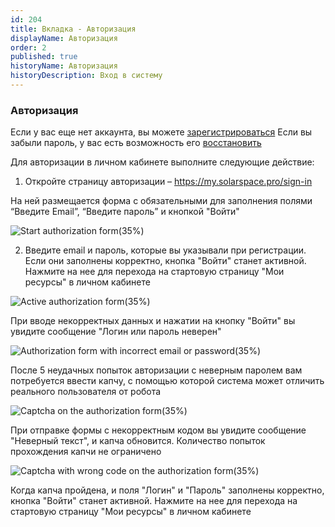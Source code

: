 ```yaml
---
id: 204
title: Вкладка - Авторизация
displayName: Авторизация
order: 2
published: true
historyName: Авторизация
historyDescription: Вход в систему
---
```


### Авторизация
Если у вас еще нет аккаунта, вы можете [зарегистрироваться]([242])
Если вы забыли пароль, у вас есть возможность его [восстановить]([208])

Для авторизации в личном кабинете выполните следующие действие:

1. Откройте страницу авторизации – https://my.solarspace.pro/sign-in

На ней размещается форма с обязательными для заполнения полями “Введите Email”, “Введите пароль” и кнопкой "Войти"

![Start authorization form(35%)](https://img.solarspace.pro/docs/auth-start-form.jpg "Стартовая форма авторизации")

2. Введите email и пароль, которые вы указывали при регистрации. Если они заполнены корректно, кнопка "Войти" станет активной. Нажмите на нее для перехода на стартовую страницу "Мои ресурсы" в личном кабинете

![Active authorization form(35%)](https://img.solarspace.pro/docs/auth-active-form.jpg "Активная форма авторизации")

При вводе некорректных данных и нажатии на кнопку "Войти" вы увидите сообщение  "Логин или пароль неверен"

![Authorization form with incorrect email or password(35%)](https://img.solarspace.pro/docs/auth-incorrect-email-or-password.jpg "Авторизация с некорректным емайлом или паролем")

После 5 неудачных попыток авторизации с неверным паролем вам потребуется ввести капчу, с помощью которой система может отличить реального пользователя от робота

![Captcha on the authorization form(35%)](https://img.solarspace.pro/docs/auth-captcha.jpg "Капча на форме авторизации")

При отправке формы с некорректным кодом вы увидите сообщение "Неверный текст", и капча обновится. Количество попыток прохождения капчи не ограничено

![Captcha with wrong code on the authorization form(35%)](https://img.solarspace.pro/docs/auth-wrong-captcha.jpg "Неверный код для капчи на форме авторизации")

Когда капча пройдена, и поля "Логин" и "Пароль" заполнены корректно, кнопка "Войти" станет активной. Нажмите на нее для перехода на стартовую страницу "Мои ресурсы" в личном кабинете